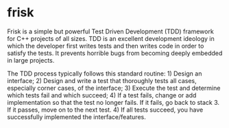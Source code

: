 # frisk
Frisk is a simple but powerful Test Driven Development (TDD) framework for C++ projects of all sizes. TDD is an excellent development ideology in which the developer first writes tests and then writes code in order to satisfy the tests. It prevents horrible bugs from becoming deeply embedded in large projects.

The TDD process typically follows this standard routine: 1) Design an interface; 2) Design and write a test that thoroughly tests all cases, especially corner cases, of the interface; 3) Execute the test and determine which tests fail and which succeed; 4) If a test fails, change or add implementation so that the test no longer fails. If it fails, go back to stack 3. If it passes, move on to the next test. 4) If all tests succeed, you have successfully implemented the interface/features.
